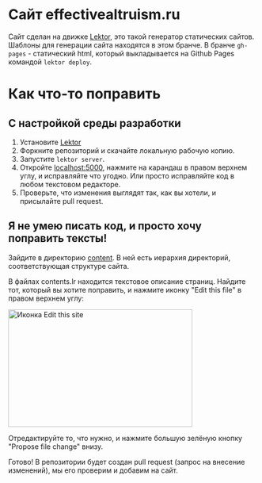 # Сайт effectivealtruism.ru

Сайт сделан на движке [Lektor](https://www.getlektor.com/), это такой генератор статических сайтов. Шаблоны для генерации сайта находятся в этом бранче. В бранче `gh-pages` - статический html, который выкладывается на Github Pages командой `lektor deploy`.

# Как что-то поправить

## С настройкой среды разработки

1. Установите [Lektor](https://www.getlektor.com/docs/installation/)
2. Форкните репозиторий и скачайте локальную рабочую копию.
3. Запустите `lektor server`.
4. Откройте [localhost:5000](http://localhost:5000), нажмите на карандаш в правом верхнем углу, и исправляйте что угодно. Или просто исправляйте код в любом текстовом редакторе.
5. Проверьте, что изменения выглядят так, как вы хотели, и присылайте pull request.

## Я не умею писать код, и просто хочу поправить тексты!

Зайдите в директорию [content](https://github.com/effectivealtruism-ru/website/tree/master/content). В ней есть иерархия директорий, соответствующая структуре сайта.

В файлах contents.lr находится текстовое описание страниц. Найдите тот, который вы хотите поправить, и нажмите иконку "Edit this file" в правом верхнем углу:

<img src='http://effectivealtruism.ru/static/github-edit-tutorial.png' width='372' height='237' alt='Иконка Edit this site' />

Отредактируйте то, что нужно, и нажмите большую зелёную кнопку "Propose file change" внизу.

Готово! В репозитории будет создан pull request (запрос на внесение изменений), мы его проверим и добавим на сайт.
